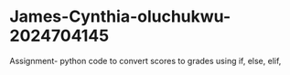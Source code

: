 # James-Cynthia-oluchukwu-2024704145
Assignment- python code to convert scores to grades using if, else, elif,

